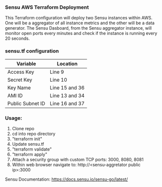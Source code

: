### Sensu AWS Terraform Deployment

This Terraform configuration will deploy two Sensu instances within AWS. One will be a aggregator of all instance metrics and the other will be a data generator. The Sensu Dasboard, from the Sensu aggregator instance, will monitor open ports every minutes and check if the instance is running every 20 seconds.

### sensu.tf configuration
|Variable|Location|
|--------|----------|
|Access Key|Line 9|
|Secret Key|Line 10|
|Key Name|Line 15 and 36|
|AMI ID| Line 13 and 34|
|Public Subnet ID|Line 16 and 37|

### Usage:
  1. Clone repo
  2. cd into repo directory
  3. "terraform init"
  4. Update sensu.tf
  5. "terraform validate"
  6. "terraform apply"
  7. Attach a security group with custom TCP ports: 3000, 8080, 8081
  8. Within web browser navigate to: http://\<sensu-aggretator public ip\>:3000


Sensu Documentation:
https://docs.sensu.io/sensu-go/latest/
